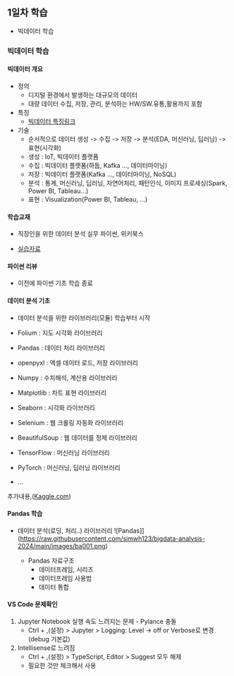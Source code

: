 ## 1일차 학습
- 빅데이터 학습

### 빅데이터 학습

#### 빅데이터 개요
- 정의
  - 디지털 환경에서 발생하는 대규모의 데이터
  - 대량 데이터 수집, 저장, 관리, 분석하는 HW/SW.유통,활용까지 포함
- 특징
  - [빅데이터 특징링크](https://velog.io/@garam/DE-%EB%B9%85%EB%8D%B0%EC%9D%B4%ED%84%B0%EC%9D%98-%ED%8A%B9%EC%A7%953V-5V-7V)
- 기술
  - 순서적으로 데이터 생성 -> 수집 -> 저장 -> 분석(EDA, 머신러닝, 딥러닝) -> 표현(시각화)
  - 생성 : IoT, 빅데이터 플랫폼
  - 수집 : 빅데이터 플랫폼(하둡, Kafka ..., 데이터마이닝)
  - 저장 : 빅데이터 플랫폼(Kafka ..., 데이터마이닝, NoSQL)
  - 분석 : 통계, 머신러닝, 딥러닝, 자연어처리, 패턴인식, 이미지 프로세싱(Spark, Power BI, Tableau...)
  - 표현 : Visualization(Power BI, Tableau, ...)

#### 학습교재
- 직장인을 위한 데이터 분석 실무 파이썬, 위키북스

 - [실습자료](https://github.com/Play-with-data/datasalon)

#### 파이썬 리뷰
- 이전에 파이썬 기초 학습 종료

#### 데이터 분석 기초
- 데이터 분석을 위한 라이브러리(모듈) 학습부터 시작

- Folium : 지도 시각화 라이브러리
 
- Pandas : 데이터 처리 라이브러리
 
- openpyxl : 엑셀 데이터 로드, 저장 라이브러리
 
- Numpy : 수치해석, 계산용 라이브러리
 
- Matplotlib : 차트 표현 라이브러리
 
- Seaborn : 시각화 라이브러리
 
- Selenium : 웹 크롤링 자동화 라이브러리
 
- BeautifulSoup : 웹 데이터를 정제 라이브러리
 
- TensorFlow : 머신러닝 라이브러리
 
- PyTorch : 머신러닝, 딥러닝 라이브러리
 
- ...
 
추가내용,([Kaggle.com](https://www.kaggle.com/))

#### Pandas 학습
- 데이터 분석(로딩, 처리..) 라이브러리
    ![Pandas]](https://raw.githubusercontent.com/simwh123/bigdata-analysis-2024/main/images/ba001.png)

  - Pandas 자료구조
      - 데이터프레임, 시리즈
      - 데이터프레임 사용법
      - 데이터 통합
       
#### VS Code 문제확인
1. Jupyter Notebook 실행 속도 느려지는 문제 - Pylance 충돌
   - Ctrl + ,(설정) > Jupyter > Logging: Level -> off or Verbose로 변경(debug 기본값)
2. Intellisense로 느려짐
   - Ctrl + ,(설정) > TypeScript, Editor > Suggest 모두 해제
   - 필요한 것만 체크해서 사용
